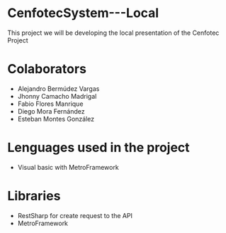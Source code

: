 # CenfotecSystem---Local
This project we will be developing the local presentation of the Cenfotec Project

# Colaborators
- Alejandro Bermúdez Vargas
- Jhonny Camacho Madrigal
- Fabio Flores Manrique
- Diego Mora Fernández
- Esteban Montes González


# Lenguages used in the project
 - Visual basic with MetroFramework

# Libraries
- RestSharp for create request to the API
- MetroFramework

